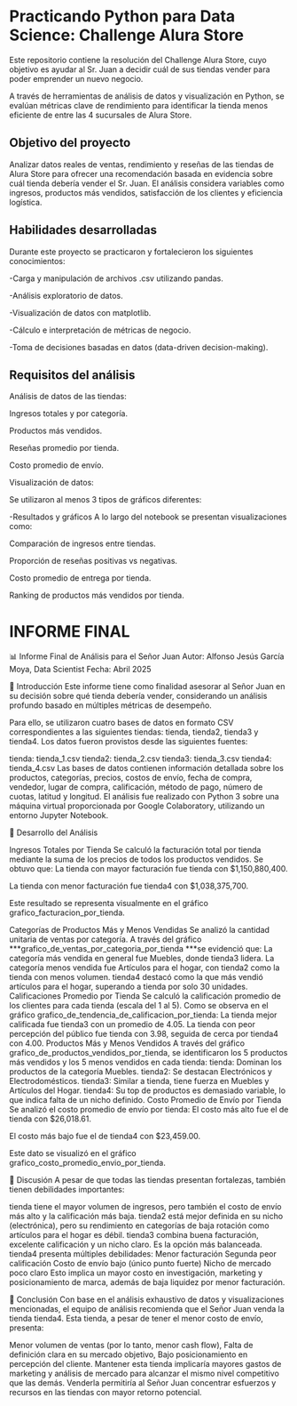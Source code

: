 # Practicando Python para Data Science: Challenge Alura Store

Este repositorio contiene la resolución del Challenge Alura Store, cuyo objetivo es ayudar al Sr. Juan a decidir cuál de sus tiendas vender para poder emprender un nuevo negocio.

A través de herramientas de análisis de datos y visualización en Python, se evalúan métricas clave de rendimiento para identificar la tienda menos eficiente de entre las 4 sucursales de Alura Store.

## Objetivo del proyecto
Analizar datos reales de ventas, rendimiento y reseñas de las tiendas de Alura Store para ofrecer una recomendación basada en evidencia sobre cuál tienda debería vender el Sr. Juan. El análisis considera variables como ingresos, productos más vendidos, satisfacción de los clientes y eficiencia logística.

## Habilidades desarrolladas
Durante este proyecto se practicaron y fortalecieron los siguientes conocimientos:

-Carga y manipulación de archivos .csv utilizando pandas.

-Análisis exploratorio de datos.

-Visualización de datos con matplotlib.

-Cálculo e interpretación de métricas de negocio.

-Toma de decisiones basadas en datos (data-driven decision-making).

## Requisitos del análisis
Análisis de datos de las tiendas:

Ingresos totales y por categoría.

Productos más vendidos.

Reseñas promedio por tienda.

Costo promedio de envío.

Visualización de datos:

Se utilizaron al menos 3 tipos de gráficos diferentes:

-Resultados y gráficos
A lo largo del notebook se presentan visualizaciones como:

Comparación de ingresos entre tiendas.

Proporción de reseñas positivas vs negativas.

Costo promedio de entrega por tienda.

Ranking de productos más vendidos por tienda.


# INFORME FINAL
📊 Informe Final de Análisis para el Señor Juan Autor: Alfonso Jesús García Moya, Data Scientist Fecha: Abril 2025

🔹 Introducción Este informe tiene como finalidad asesorar al Señor Juan en su decisión sobre qué tienda debería vender, considerando un análisis profundo basado en múltiples métricas de desempeño.

Para ello, se utilizaron cuatro bases de datos en formato CSV correspondientes a las siguientes tiendas: tienda, tienda2, tienda3 y tienda4. Los datos fueron provistos desde las siguientes fuentes:

tienda: tienda_1.csv
tienda2: tienda_2.csv
tienda3: tienda_3.csv
tienda4: tienda_4.csv
Las bases de datos contienen información detallada sobre los productos, categorías, precios, costos de envío, fecha de compra, vendedor, lugar de compra, calificación, método de pago, número de cuotas, latitud y longitud. El análisis fue realizado con Python 3 sobre una máquina virtual proporcionada por Google Colaboratory, utilizando un entorno Jupyter Notebook.

🔹 Desarrollo del Análisis

Ingresos Totales por Tienda Se calculó la facturación total por tienda mediante la suma de los precios de todos los productos vendidos. Se obtuvo que:
La tienda con mayor facturación fue tienda con $1,150,880,400.

La tienda con menor facturación fue tienda4 con $1,038,375,700.

Este resultado se representa visualmente en el gráfico grafico_facturacion_por_tienda.

Categorías de Productos Más y Menos Vendidas Se analizó la cantidad unitaria de ventas por categoría. A través del gráfico ***grafico_de_ventas_por_categoria_por_tienda ***se evidenció que:
La categoría más vendida en general fue Muebles, donde tienda3 lidera.
La categoría menos vendida fue Artículos para el hogar, con tienda2 como la tienda con menos volumen.
tienda4 destacó como la que más vendió artículos para el hogar, superando a tienda por solo 30 unidades.
Calificaciones Promedio por Tienda Se calculó la calificación promedio de los clientes para cada tienda (escala del 1 al 5). Como se observa en el gráfico grafico_de_tendencia_de_calificacion_por_tienda:
La tienda mejor calificada fue tienda3 con un promedio de 4.05.
La tienda con peor percepción del público fue tienda con 3.98, seguida de cerca por tienda4 con 4.00.
Productos Más y Menos Vendidos A través del gráfico grafico_de_productos_vendidos_por_tienda, se identificaron los 5 productos más vendidos y los 5 menos vendidos en cada tienda:
tienda: Dominan los productos de la categoría Muebles.
tienda2: Se destacan Electrónicos y Electrodomésticos.
tienda3: Similar a tienda, tiene fuerza en Muebles y Artículos del Hogar.
tienda4: Su top de productos es demasiado variable, lo que indica falta de un nicho definido.
Costo Promedio de Envío por Tienda Se analizó el costo promedio de envío por tienda:
El costo más alto fue el de tienda con $26,018.61.

El costo más bajo fue el de tienda4 con $23,459.00.

Este dato se visualizó en el gráfico grafico_costo_promedio_envio_por_tienda.

🔹 Discusión A pesar de que todas las tiendas presentan fortalezas, también tienen debilidades importantes:

tienda tiene el mayor volumen de ingresos, pero también el costo de envío más alto y la calificación más baja.
tienda2 está mejor definida en su nicho (electrónica), pero su rendimiento en categorías de baja rotación como artículos para el hogar es débil.
tienda3 combina buena facturación, excelente calificación y un nicho claro. Es la opción más balanceada.
tienda4 presenta múltiples debilidades:
Menor facturación
Segunda peor calificación
Costo de envío bajo (único punto fuerte)
Nicho de mercado poco claro
Esto implica un mayor costo en investigación, marketing y posicionamiento de marca, además de baja liquidez por menor facturación.

🔹 Conclusión Con base en el análisis exhaustivo de datos y visualizaciones mencionadas, el equipo de análisis recomienda que el Señor Juan venda la tienda tienda4. Esta tienda, a pesar de tener el menor costo de envío, presenta:

Menor volumen de ventas (por lo tanto, menor cash flow),
Falta de definición clara en su mercado objetivo,
Bajo posicionamiento en percepción del cliente.
Mantener esta tienda implicaría mayores gastos de marketing y análisis de mercado para alcanzar el mismo nivel competitivo que las demás. Venderla permitiría al Señor Juan concentrar esfuerzos y recursos en las tiendas con mayor retorno potencial.
